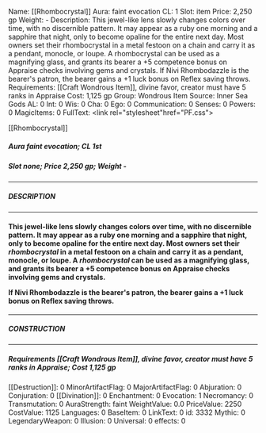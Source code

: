 Name: [[Rhombocrystal]]
Aura: faint evocation
CL: 1
Slot: item
Price: 2,250 gp
Weight: -
Description: This jewel-like lens slowly changes colors over time, with no discernible pattern. It may appear as a ruby one morning and a sapphire that night, only to become opaline for the entire next day. Most owners set their rhombocrystal in a metal festoon on a chain and carry it as a pendant, monocle, or loupe. A rhombocrystal can be used as a magnifying glass, and grants its bearer a +5 competence bonus on Appraise checks involving gems and crystals. If Nivi Rhombodazzle is the bearer's patron, the bearer gains a +1 luck bonus on Reflex saving throws.
Requirements: [[Craft Wondrous Item]], divine favor, creator must have 5 ranks in Appraise
Cost: 1,125 gp
Group: Wondrous Item
Source: Inner Sea Gods
AL: 0
Int: 0
Wis: 0
Cha: 0
Ego: 0
Communication: 0
Senses: 0
Powers: 0
MagicItems: 0
FullText: <link rel="stylesheet"href="PF.css"><div class="heading"><p class="alignleft">[[Rhombocrystal]]</p><div style="clear: both;"></div></div><div><h5><b>Aura </b>faint evocation; <b>CL </b>1st</h5><h5><b>Slot </b>none; <b>Price </b>2,250 gp; <b>Weight </b>-</h5></div><hr/><div><h5><b>DESCRIPTION</b></h5></div><hr/><div><h4><p>This jewel-like lens slowly changes colors over time, with no discernible pattern. It may appear as a ruby one morning and a sapphire that night, only to become opaline for the entire next day. Most owners set their <i>rhombocrystal</i> in a metal festoon on a chain and carry it as a pendant, monocle, or loupe. A <i>rhombocrystal</i> can be used as a magnifying glass, and grants its bearer a +5 competence bonus on Appraise checks involving gems and crystals.</p><p>If Nivi Rhombodazzle is the bearer's patron, the bearer gains a +1 luck bonus on Reflex saving throws.</p></h4></div><hr/><div><h5><b>CONSTRUCTION</b></h5></div><hr/><div><h5><b>Requirements </b>[[Craft Wondrous Item]], <i>divine favor</i>, creator must have 5 ranks in Appraise; <b>Cost </b>1,125 gp</h5></div>
[[Destruction]]: 0
MinorArtifactFlag: 0
MajorArtifactFlag: 0
Abjuration: 0
Conjuration: 0
[[Divination]]: 0
Enchantment: 0
Evocation: 1
Necromancy: 0
Transmutation: 0
AuraStrength: faint
WeightValue: 0.0
PriceValue: 2250
CostValue: 1125
Languages: 0
BaseItem: 0
LinkText: 0
id: 3332
Mythic: 0
LegendaryWeapon: 0
Illusion: 0
Universal: 0
effects: 0
